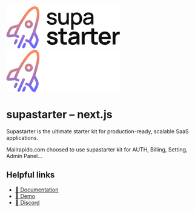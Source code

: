 <img src="./supastarter-logo-light.svg#gh-light-mode-only" alt="supastarter" width="300px" />
<img src="./supastarter-logo-dark.svg#gh-dark-mode-only" alt="supastarter" width="300px" />

# supastarter – next.js

Supastarter is the ultimate starter kit for production-ready, scalable SaaS applications.

Mailrapido.com choosed to use supastarter kit for AUTH, Billing, Setting, Admin Panel...

## Helpful links

- [📘 Documentation](https://docs.supastarter.dev)
- [🚀 Demo](https://demo.supastarter.dev)
- [💬 Discord](https://discord.gg/RUSASaAj4V)
